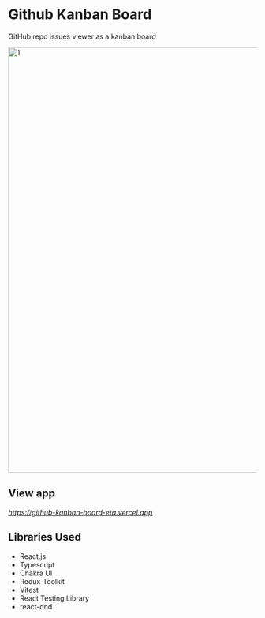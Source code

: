 # Github Kanban Board

GitHub repo issues viewer as a kanban board

<img width="862" alt="1" src="https://github.com/Fall3n4ngle/github-kanban-board/assets/57858281/d7b419da-3b5d-413e-b766-320b98b4884e">

## View app

_https://github-kanban-board-eta.vercel.app_

## Libraries Used
- React.js
- Typescript
- Chakra UI
- Redux-Toolkit
- Vitest
- React Testing Library
- react-dnd

